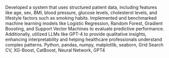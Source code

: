 Developed a system that uses structured patient data, including features like age, sex, BMI, blood pressure, glucose levels, cholesterol levels, and lifestyle factors such as smoking habits. Implemented and benchmarked machine learning models like Logistic Regression, Random Forest, Gradient Boosting, and Support Vector Machines to evaluate predictive performance. Additionally, utilized LLMs like GPT-4 to provide qualitative insights, enhancing interpretability and helping healthcare professionals understand complex patterns.
Python, pandas, numpy, matplotlib, seaborn, Grid Search CV, XG-Boost, CatBoost, Neural Network, GPT4
